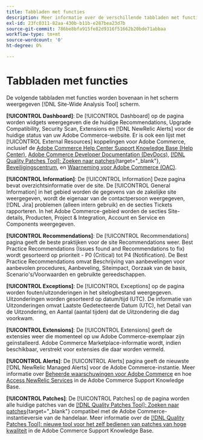 ```yaml
---
title: Tabbladen met functies
description: Meer informatie over de verschillende tabbladen met functies vindt u in het dialoogvenster [!DNL Site-Wide Analysis Tool]
exl-id: 23fc0311-82aa-430b-b11b-e287bea23d7b
source-git-commit: 786be8bfa915fe82d9316f51662b20bde71abbaa
workflow-type: tm+mt
source-wordcount: '0'
ht-degree: 0%

---
```


# Tabbladen met functies

De volgende tabbladen met functies worden bovenaan in het scherm weergegeven [!DNL Site-Wide Analysis Tool] scherm.

**[!UICONTROL Dashboard]**: De [!UICONTROL Dashboard] op de pagina worden widgets weergegeven die de huidige Recommendations, Upgrade Compatibility, Security Scan, Extensions en [!DNL NewRelic Alerts] voor de huidige status van uw Adobe Commerce-website. Er is ook een lijst met [!UICONTROL External Resources] koppelingen voor Adobe Commerce, inclusief de [Adobe Commerce Help Center Support Knowledge Base (Help Center)](https://experienceleague.adobe.com/docs/commerce-knowledge-base/kb/overview.html), [Adobe Commerce Developer Documentation (DevDocs)](https://developer.adobe.com/commerce/docs/), [[!DNL Quality Patches Tool]: Zoeken naar patches](https://experienceleague.adobe.com/tools/commerce-quality-patches/index.html){target="_blank"}, [Beveiligingscentrum](https://helpx.adobe.com/security.html), en [Waarneming voor Adobe Commerce (OAC)](https://experienceleague.adobe.com/docs/commerce-operations/tools/observation-for-adobe-commerce/intro.html).

**[!UICONTROL Information]**: De [!UICONTROL Information] Deze pagina bevat overzichtsinformatie over de site.
De [!UICONTROL General Information] in het gebied worden de gegevens van de zakelijke site weergegeven, wordt de eigenaar van de contactpersoon weergegeven, [!DNL Jira] problemen (alleen intern gebruik) en de secties Tickets rapporteren.
In het Adobe Commerce-gebied worden de secties Site-details, Producten, Project &amp; Integration, Account en Service en Components weergegeven.

**[!UICONTROL Recommendations]**: De [!UICONTROL Recommendations] pagina geeft de beste praktijken voor de site Recommendations weer. Best Practice Recommendations (Issues found and Recommendations to fix) wordt gesorteerd op prioriteit - P0 (Critical) tot P4 (Notification).
De Best Practice Recommendations omvat Beschrijving van aanbevelingen voor aanbevolen procedures, Aanbeveling, Siteimpact, Oorzaak van de basis, Scenario&#39;s/Voorwaarden en gebruikte gereedschappen.

**[!UICONTROL Exceptions]**: De [!UICONTROL Exceptions] op de pagina worden fouten/uitzonderingen in het sitelogbestand weergegeven. Uitzonderingen worden gesorteerd op datum/tijd (UTC).
De informatie van Uitzonderingen omvat Laatste Gedetecteerde Datum (UTC), het Detail van de Uitzondering, en Aantal (aantal tijden) dat de Uitzondering die dag voorkwam.

**[!UICONTROL Extensions]**: De [!UICONTROL Extensions] geeft de extensies weer die momenteel op uw Adobe Commerce-exemplaar zijn geïnstalleerd. Adobe Commerce Marketplace-informatie wordt, indien beschikbaar, verstrekt voor extensies die daar worden vermeld.

**[!UICONTROL Alerts]**: De [!UICONTROL Alerts] pagina geeft de nieuwste [!DNL NewRelic Managed Alerts] voor de Adobe Commerce-instantie. Meer informatie over [Beheerde waarschuwingen voor Adobe Commerce](https://experienceleague.adobe.com/docs/commerce-knowledge-base/kb/support-tools/managed-alerts/managed-alerts-for-magento-commerce.html) en hoe [Access NewRelic Services](https://experienceleague.adobe.com/docs/commerce-knowledge-base/kb/faq/access-new-relic-services.html) in de Adobe Commerce Support Knowledge Base.

**[!UICONTROL Patches]**: De [!UICONTROL Patches] op de pagina worden alle huidige patches van de [[!DNL Quality Patches Tool]: Zoeken naar patches](https://experienceleague.adobe.com/tools/commerce-quality-patches/index.html){target="_blank"} compatibel met de Adobe Commerce-instantieversie van de handelaar. Meer informatie over de [[!DNL Quality Patches Tool]: nieuwe tool voor het zelf bedienen van patches van hoge kwaliteit](https://experienceleague.adobe.com/docs/commerce-knowledge-base/kb/announcements/commerce-announcements/magento-quality-patches-released-new-tool-to-self-serve-quality-patches.html) in de Adobe Commerce Support Knowledge Base.
